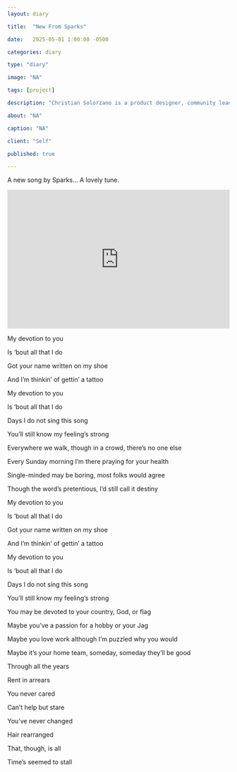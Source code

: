 ```yaml
---
layout: diary

title:  "New From Sparks"

date:   2025-05-01 1:00:00 -0500

categories: diary

type: "diary"

image: "NA"

tags: [project]

description: "Christian Solorzano is a product designer, community leader, educator, and podcast host."

about: "NA"

caption: "NA"

client: "Self"

published: true

---
```

A new song by Sparks... A lovely tune.

<iframe width="100%" height="315" src="https://www.youtube.com/embed/6Z9Bc4heH2I?si=yhuOuBpmInRCFrir" title="YouTube video player" frameborder="0" allow="accelerometer; autoplay; clipboard-write; encrypted-media; gyroscope; picture-in-picture; web-share" referrerpolicy="strict-origin-when-cross-origin" allowfullscreen></iframe>


My devotion to you

Is ‘bout all that I do

Got your name written on my shoe

And I’m thinkin’ of gettin’ a tattoo

My devotion to you

Is ‘bout all that I do

Days I do not sing this song

You’ll still know my feeling’s strong


Everywhere we walk, though in a crowd, there’s no one else

Every Sunday morning I’m there praying for your health

Single-minded may be boring, most folks would agree

Though the word’s pretentious, I’d still call it destiny

My devotion to you

Is ‘bout all that I do

Got your name written on my shoe

And I’m thinkin’ of gettin’ a tattoo

My devotion to you

Is ‘bout all that I do

Days I do not sing this song

You’ll still know my feeling’s strong

You may be devoted to your country, God, or flag

Maybe you’ve a passion for a hobby or your Jag

Maybe you love work although I’m puzzled why you would

Maybe it’s your home team, someday, someday they’ll be good

Through all the years

Rent in arrears

You never cared

Can’t help but stare

You’ve never changed

Hair rearranged

That, though, is all

Time’s seemed to stall







